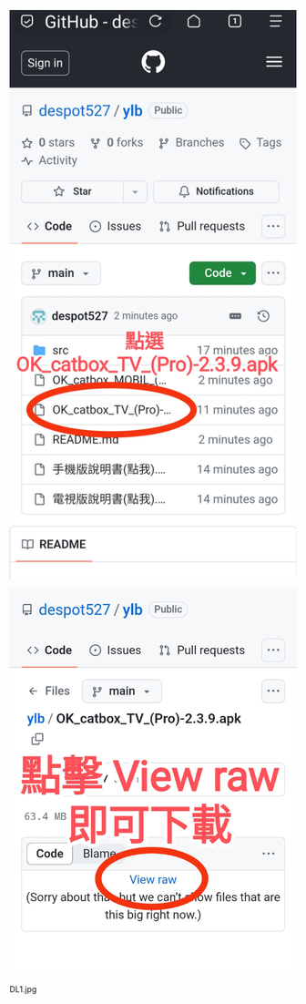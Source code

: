 ![image](https://raw.githubusercontent.com/despot527/ylb/main/src/DL1.jpg)

![image](https://raw.githubusercontent.com/despot527/ylb/main/src/DL2.jpg)

DL1.jpg